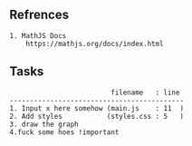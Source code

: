 ## Refrences
    1. MathJS Docs   
        https://mathjs.org/docs/index.html

## Tasks
                             filename   : line
    -------------------------------------------
    1. Input x here somehow (main.js    : 11  )
    2. Add styles           (styles.css : 5   )
    3. draw the graph 
    4.fuck some hoes !important 

